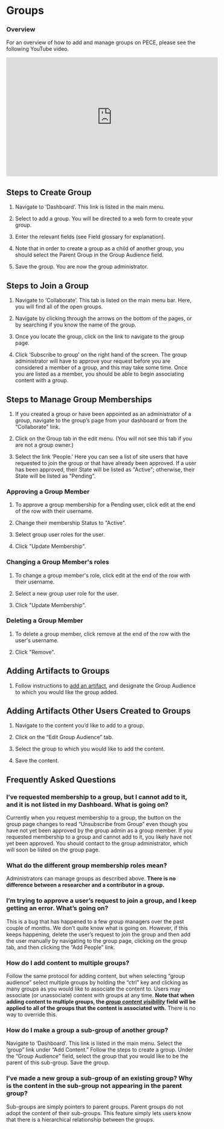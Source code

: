 Groups
==========

### Overview

For an overview of how to add and manage groups on PECE, please see the
following YouTube video.

<iframe width="560" height="315" src="https://www.youtube.com/embed/aZusE6G1aFY" frameborder="0" allow="accelerometer; autoplay; encrypted-media; gyroscope; picture-in-picture" allowfullscreen></iframe>

Steps to Create Group
--------------------------

1. Navigate to ‘Dashboard’. This link is listed in the main menu.

2. Select to add a group. You will be directed to a web form to create your group.

3. Enter the relevant fields (see Field glossary for explanation).

4. Note that in order to create a group as a child of another group, you should
select the Parent Group in the Group Audience field.

5. Save the group. You are now the group administrator.


Steps to Join a Group
--------------------------

1. Navigate to ‘Collaborate’. This tab is listed on the main menu bar.
Here, you will find all of the open groups.

2. Navigate by clicking through the arrows on the bottom of the pages, or by searching if you know the
name of the group.

3. Once you locate the group, click on the link to navigate to the group page.

4. Click ‘Subscribe to group’ on the right hand of the screen. The group administrator will
have to approve your request before you are considered a member of a
group, and this may take some time. Once you are listed as a member, you
should be able to begin associating content with a group.

Steps to Manage Group Memberships
--------------------------

1. If you created a group or have been appointed as an administrator of a
group, navigate to the group’s page from your dashboard or from the “Collaborate” link.

2. Click on the Group tab in the edit menu. (You will not see this tab if you are not a group owner.)

3. Select the link ‘People.’ Here you can see a list of site users that have requested to join the group or that have already been approved. If a user has been approved, their State will be listed as "Active"; otherwise, their State will be listed as "Pending".

### Approving a Group Member

1. To approve a group membership for a Pending user, click edit at the end of the row with their username.

2. Change their membership Status to "Active".

3. Select group user roles for the user.

4. Click "Update Membership".

### Changing a Group Member's roles

1. To change a group member's role, click edit at the end of the row with their username.

2. Select a new group user role for the user.

3. Click "Update Membership".

### Deleting a Group Member

1. To delete a group member, click remove at the end of the row with the user's username.

2. Click "Remove".


Adding Artifacts to Groups
-----

1. Follow instructions to [add an artifact](../artifacts), and designate the Group Audience to which you would like the group added.


Adding Artifacts Other Users Created to Groups
-----

1. Navigate to the content you’d like to add to a group.

2. Click on the “Edit Group Audience” tab.

3. Select the group to which you would like to add the content.

4. Save the content.


Frequently Asked Questions
--------------------------

### I’ve requested membership to a group, but I cannot add to it, and it is not listed in my Dashboard. What is going on?

Currently when you request membership to a group, the button on the
group page changes to read “Unsubscribe from Group” even though you have
not yet been approved by the group admin as a group member. If you
requested membership to a group and cannot add to it, you likely have
not yet been approved. You should contact to the group administrator,
which will soon be listed on the group page.

### What do the different group membership roles mean?

Administrators can manage groups as described above. **There is no
difference between a researcher and a contributor in a group.**

### I’m trying to approve a user’s request to join a group, and I keep getting an error. What’s going on?

This is a bug that has happened to a few group managers over the past
couple of months. We don’t quite know what is going on. However, if this
keeps happening, delete the user’s request to join the group and then
add the user manually by navigating to the group page, clicking on the
group tab, and then clicking the “Add People” link.

### How do I add content to multiple groups?

Follow the same protocol for adding content, but when selecting “group
audience” select multiple groups by holding the “ctrl” key and clicking
as many groups as you would like to associate the content to. Users may
associate (or unassociate) content with groups at any time. **Note that
when adding content to multiple groups, the [*group content visibility*](../permissions#group-content-permissions) field will be applied to all of
the groups that the content is associated with.** There is no way to
override this.

### How do I make a group a sub-group of another group?

Navigate to ‘Dashboard’. This link is listed in the main menu. Select
the ‘group” link under “Add Content.” Follow the steps to create a
group. Under the “Group Audience” field, select the group that you would
like to be the parent of this sub-group. Save the group.

### I’ve made a new group a sub-group of an existing group? Why is the content in the sub-group not appearing in the parent group?

Sub-groups are simply pointers to parent groups. Parent groups do not
adopt the content of their sub-groups. This feature simply lets users
know that there is a hierarchical relationship between the groups.
